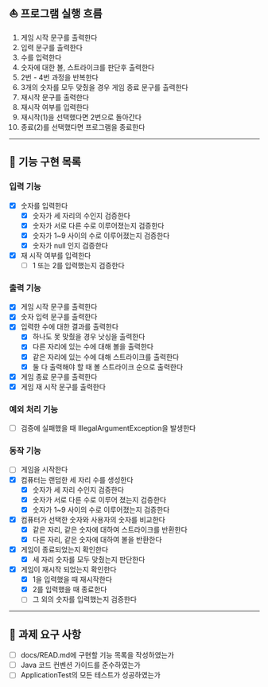 ## ⛵️ 프로그램 실행 흐름
1. 게임 시작 문구를 출력한다
2. 입력 문구를 출력한다
3. 수를 입력한다
4. 숫자에 대한 볼, 스트라이크를 판단후 출력한다
5. 2번 - 4번 과정을 반복한다
6. 3개의 숫자를 모두 맞췄을 경우 게임 종료 문구를 출력한다
7. 재시작 문구를 출력한다
8. 재시작 여부를 입력한다 
9. 재시작(1)을 선택했다면 2번으로 돌아간다
10. 종료(2)를 선택했다면 프로그램을 종료한다
---
## 🚀 기능 구현 목록
### 입력 기능
-[x] 숫자를 입력한다
  - [x] 숫자가 세 자리의 수인지 검증한다
  - [x] 숫자가 서로 다른 수로 이루어졌는지 검증한다
  - [x] 숫자가 1~9 사이의 수로 이루어졌는지 검증한다
  - [x] 숫자가 null 인지 검증한다
- [x] 재 시작 여부를 입력한다
  - [ ] 1 또는 2를 입력했는지 검증한다
### 출력 기능
- [x] 게임 시작 문구를 출력한다
- [x] 숫자 입력 문구를 출력한다
- [x] 입력한 수에 대한 결과를 출력한다
  - [x] 하나도 못 맞췄을 경우 낫싱을 출력한다
  - [x] 다른 자리에 있는 수에 대해 볼을 출력한다
  - [x] 같은 자리에 있는 수에 대해 스트라이크를 출력한다
  - [x] 둘 다 출력해야 할 때 볼 스트라이크 순으로 출력한다
- [x] 게임 종료 문구를 출력한다
- [x] 게임 재 시작 문구를 출력한다
### 예외 처리 기능
- [ ] 검증에 실패했을 때 IllegalArgumentException을 발생한다
### 동작 기능
- [ ] 게임을 시작한다 
- [x] 컴퓨터는 랜덤한 세 자리 수를 생성한다
  - [x] 숫자가 세 자리 수인지 검증한다
  - [x] 숫자가 서로 다른 수로 이루어 졌는지 검증한다
  - [x] 숫자가 1~9 사이의 수로 이루어졌는지 검증한다
- [x] 컴퓨터가 선택한 숫자와 사용자의 숫자를 비교한다
  - [x] 같은 자리, 같은 숫자에 대하여 스트라이크를 반환한다
  - [x] 다른 자리, 같은 숫자에 대하여 볼을 반환한다
-[x] 게임이 종료되었는지 확인한다
  - [x] 세 자리 숫자를 모두 맞췄는지 판단한다
-[x] 게임이 재시작 되었는지 확인한다
  - [x] 1을 입력했을 때 재시작한다
  - [x] 2를 입력했을 때 종료한다
  - [ ] 그 외의 숫자를 입력했는지 검증한다
---
## 🚨 과제 요구 사항 
- [ ] docs/READ.md에 구현할 기능 목록을 작성하였는가
- [ ] Java 코드 컨벤션 가이드를 준수하였는가
- [ ] ApplicationTest의 모든 테스트가 성공하였는가